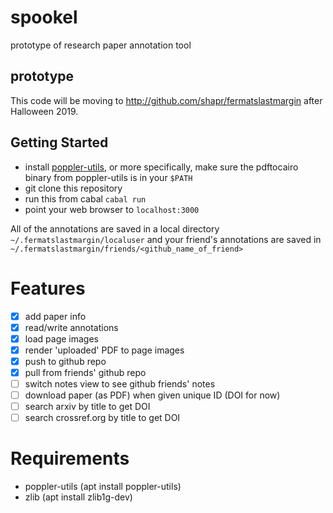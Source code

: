 # spookel
prototype of research paper annotation tool

## prototype
This code will be moving to http://github.com/shapr/fermatslastmargin after Halloween 2019.

## Getting Started
* install [poppler-utils](https://poppler.freedesktop.org/), or more specifically, make sure the pdftocairo binary from poppler-utils is in your `$PATH`
* git clone this repository
* run this from cabal `cabal run`
* point your web browser to `localhost:3000`

All of the annotations are saved in a local directory `~/.fermatslastmargin/localuser` and your friend's annotations are saved in `~/.fermatslastmargin/friends/<github_name_of_friend>`

# Features
- [X] add paper info
- [X] read/write annotations
- [X] load page images
- [X] render 'uploaded' PDF to page images
- [X] push to github repo
- [X] pull from friends' github repo
- [ ] switch notes view to see github friends' notes
- [ ] download paper (as PDF) when given unique ID (DOI for now)
- [ ] search arxiv by title to get DOI
- [ ] search crossref.org by title to get DOI

# Requirements
- poppler-utils (apt install poppler-utils)
- zlib (apt install zlib1g-dev)
